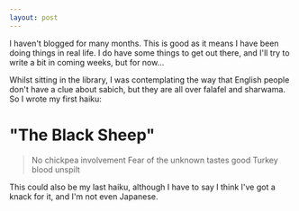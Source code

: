 ```yaml
---
layout: post
---
```

I haven't blogged for many months. This is good as it means I have been
doing things in real life. I do have some things to get out there, and
I'll try to write a bit in coming weeks, but for now...

Whilst sitting in the library, I was contemplating the way that English
people don't have a clue about sabich, but they are all over falafel and
sharwama. So I wrote my first haiku:

# "The Black Sheep"

> No chickpea involvement
> Fear of the unknown tastes good
> Turkey blood unspilt

This could also be my last haiku, although I have to say I think I've
got a knack for it, and I'm not even Japanese.
